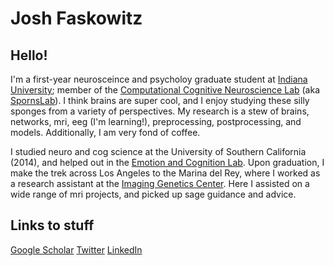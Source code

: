 # Josh Faskowitz

## Hello! 

I'm a first-year neurosceince and psycholoy graduate student at [Indiana University](https://www.indiana.edu/); member of the [Computational Cognitive Neuroscience Lab](http://www.indiana.edu/~cortex/) (aka [SpornsLab](https://twitter.com/spornslab)). I think brains are super cool, and I enjoy studying these silly sponges from a variety of perspectives. My research is a stew of brains, networks, mri, eeg (I'm learning!), preprocessing, postprocessing, and models. Additionally, I am very fond of coffee. 

I studied neuro and cog science at the University of Southern California (2014), and helped out in the [Emotion and Cognition Lab](http://www.usc.edu/projects/matherlab/people.html). Upon graduation, I make the trek across Los Angeles to the Marina del Rey, where I worked as a research assistant at the [Imaging Genetics Center](http://igc.ini.usc.edu/). Here I assisted on a wide range of mri projects, and picked up sage guidance and advice. 

## Links to stuff
[Google Scholar](https://scholar.google.com/citations?user=GE4rM3QAAAAJ&hl=en)
[Twitter](https://twitter.com/joshfasky)
[LinkedIn](https://www.linkedin.com/in/joshuafaskowitz)

